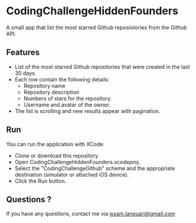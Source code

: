 # CodingChallengeHiddenFounders
A small app that list the most starred Github reposiotories from the Github API.
## Features
- List of the most starred Github repositories that were created in the last 30 days.
- Each row contain the following details:
  - Repository name
  - Repository description
  - Numbers of stars for the repository.
  - Username and avatar of the owner.
- The list is scrolling and new results appear with pagination.
## Run
You can run the application with XCode:
- Clone or download this repository.
- Open CodingChallengeHiddenFounders.xcodeproj.
- Select the "CodingChallengeGithub" scheme and the appropriate destination (simulator or attached iOS device).
- Click the Run button.
## Questions ?
If you have any questions, contact me via issam.lanouari@gmail.com
